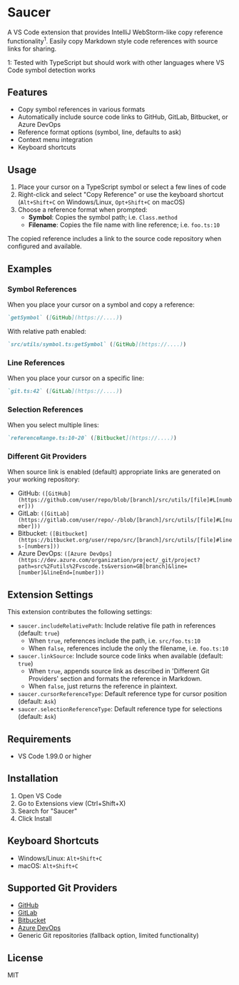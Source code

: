 # Saucer

A VS Code extension that provides IntelliJ WebStorm-like copy reference functionality<sup>1</sup>. Easily copy Markdown style code references with source links for sharing.

1: Tested with TypeScript but should work with other languages where VS Code symbol detection works

## Features

- Copy symbol references in various formats
- Automatically include source code links to GitHub, GitLab, Bitbucket, or Azure DevOps
- Reference format options (symbol, line, defaults to ask)
- Context menu integration
- Keyboard shortcuts

## Usage

1. Place your cursor on a TypeScript symbol or select a few lines of code
2. Right-click and select "Copy Reference" or use the keyboard shortcut (```Alt+Shift+C``` on Windows/Linux, ```Opt+Shift+C``` on macOS)
3. Choose a reference format when prompted:
   - **Symbol**: Copies the symbol path; i.e. `Class.method`
   - **Filename**: Copies the file name with line reference; i.e. `foo.ts:10`

The copied reference includes a link to the source code repository when configured and available.

## Examples

### Symbol References

When you place your cursor on a symbol and copy a reference:

```md
`getSymbol` ([GitHub](https://....))
```

With relative path enabled:

```md
`src/utils/symbol.ts:getSymbol` ([GitHub](https://....))
```

### Line References

When you place your cursor on a specific line:

```md
`git.ts:42` ([GitLab](https://....))
```

### Selection References

When you select multiple lines:

```md
`referenceRange.ts:10-20` ([Bitbucket](https://....))
```

### Different Git Providers

When source link is enabled (default) appropriate links are generated on your working repository:

- GitHub: `([GitHub](https://github.com/user/repo/blob/[branch]/src/utils/[file]#L[number]))`
- GitLab: `([GitLab](https://gitlab.com/user/repo/-/blob/[branch]/src/utils/[file]#L[number]))`
- Bitbucket: `([Bitbucket](https://bitbucket.org/user/repo/src/[branch]/src/utils/[file]#lines-[numbers]))`
- Azure DevOps: `([Azure DevOps](https://dev.azure.com/organization/project/_git/project?path=src%2Futils%2Fvscode.ts&version=GB[branch]&line=[number]&lineEnd=[number]))`

## Extension Settings

This extension contributes the following settings:

- ```saucer.includeRelativePath```: Include relative file path in references (default: ```true```)
  - When `true`, references include the path, i.e. `src/foo.ts:10`
  - When `false`, references include the only the filename, i.e. `foo.ts:10`
- ```saucer.linkSource```: Include source code links when available (default: ```true```)
  - When `true`, appends source link as described in 'Different Git Providers' section and formats the reference in Markdown.
  - When `false`, just returns the reference in plaintext.
- ```saucer.cursorReferenceType```: Default reference type for cursor position (default: ```Ask```)
- ```saucer.selectionReferenceType```: Default reference type for selections (default: ```Ask```)

## Requirements

- VS Code 1.99.0 or higher

## Installation

1. Open VS Code
2. Go to Extensions view (Ctrl+Shift+X)
3. Search for "Saucer"
4. Click Install

## Keyboard Shortcuts

- Windows/Linux: ```Alt+Shift+C```
- macOS: ```Alt+Shift+C```

## Supported Git Providers

- [GitHub](https://github.com)
- [GitLab](https://gitlab.com)
- [Bitbucket](https://bitbucket.org)
- [Azure DevOps](https://dev.azure.com)
- Generic Git repositories (fallback option, limited functionality)

## License

MIT
